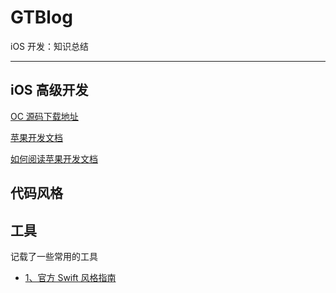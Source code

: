 # GTBlog

iOS 开发：知识总结

---

## iOS 高级开发

[OC 源码下载地址](https://opensource.apple.com/tarballs/)

[苹果开发文档](https://developer.apple.com/documentation/)

[如何阅读苹果开发文档](https://mp.weixin.qq.com/s/UgwSNSahYzQm14Zwtfk_2w)

## 代码风格

## 工具

记载了一些常用的工具

- [1、官方 Swift 风格指南](https://github.com/liuxc123/GTBlog/blob/master/工具/官方Swift风格指南.md)
